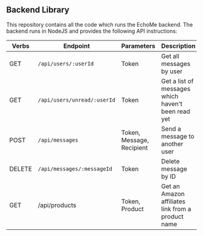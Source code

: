## Backend Library

This repository contains all the code which runs the
EchoMe backend.  The backend runs in NodeJS and provides
the following API instructions:

| Verbs | Endpoint | Parameters | Description |
| ----- | -------- | ---------- | ----------- |
| GET | `/api/users/:userId` | Token | Get all messages by user |
| GET | `/api/users/unread/:userId` | Token | Get a list of messages which haven't been read yet |
| POST | `/api/messages` | Token, Message, Recipient | Send a message to another user |
| DELETE | `/api/messages/:messageId` | Token | Delete message by ID |
| GET | /api/products | Token, Product | Get an Amazon affiliates link from a product name |